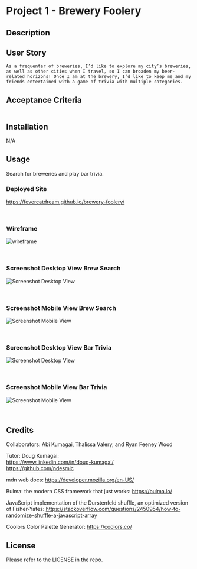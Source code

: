# Project 1 - Brewery Foolery

## Description



## User Story

```
As a frequenter of breweries, I’d like to explore my city’s breweries, as well as other cities when I travel, so I can broaden my beer-related horizons! Once I am at the brewery, I’d like to keep me and my friends entertained with a game of trivia with multiple categories.
```

## Acceptance Criteria

```

```

## Installation

N/A

## Usage

Search for breweries and play bar trivia.

### Deployed Site
https://fevercatdream.github.io/brewery-foolery/

<br />

### Wireframe
![wireframe](./assets/images/wireframe-diff-page-views-brewery-info.png)

<br />

### Screenshot Desktop View Brew Search
![Screenshot Desktop View](./assets/images/screenshot-desktop-brew-search.png)

<br />

### Screenshot Mobile View Brew Search
![Screenshot Mobile View](./assets/images/screenshot-mobile-brew-search.png)

<br />

### Screenshot Desktop View Bar Trivia
![Screenshot Desktop View](./assets/images/screenshot-desktop-bar-trivia.png)

<br />

### Screenshot Mobile View Bar Trivia
![Screenshot Mobile View](./assets/images/screenshot-mobile-bar-trivia.png)

<br />


## Credits

Collaborators: Abi Kumagai, Thalissa Valery, and Ryan Feeney Wood

Tutor: Doug Kumagai:
<br />
https://www.linkedin.com/in/doug-kumagai/
<br />
https://github.com/ndesmic


mdn web docs: https://developer.mozilla.org/en-US/

Bulma: the modern CSS framework that just works: https://bulma.io/

JavaScript implementation of the Durstenfeld shuffle, an optimized version of Fisher-Yates: https://stackoverflow.com/questions/2450954/how-to-randomize-shuffle-a-javascript-array

Coolors Color Palette Generator: https://coolors.co/


## License

Please refer to the LICENSE in the repo.
